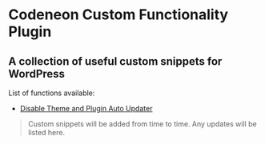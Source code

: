 # Codeneon Custom Functionality Plugin

## A collection of useful custom snippets for WordPress

List of functions available:
* [Disable Theme and Plugin Auto Updater](https://github.com/alvindcaesar/codeneon-custom-functionality/blob/master/inc/class-ccfp-disable-auto-updates.php)

> Custom snippets will be added from time to time. Any updates will be listed here.
